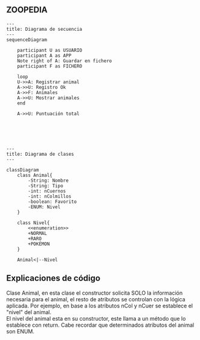 ## ZOOPEDIA

```mermaid
---
title: Diagrama de secuencia 
---
sequenceDiagram

    participant U as USUARIO
    participant A as APP
    Note right of A: Guardar en fichero
    participant F as FICHERO
    
    loop
    U->>A: Registrar animal
    A->>U: Registro Ok
    A->>F: Animales
    A->>U: Mostrar animales
    end

    A->>U: Puntuación total
```
<br><br><br>

```mermaid
---
title: Diagrama de clases
---

classDiagram
    class Animal{
        -String: Nombre
        -String: Tipo
        -int: nCuernos
        -int: nColmillos
        -boolean: Favorito
        -ENUM: Nivel
    }

    class Nivel{
        <<enumeration>>
        +NORMAL
        +RARO
        +POKÉMON
    }

    Animal<|--Nivel

```

## Explicaciones de código
Clase Animal, en esta clase el constructor solicita SOLO la información necesaria para el animal, el resto de atributos se controlan con la lógica aplicada. Por ejemplo, en base a los atributos nCol y nCuer se establece el "nivel" del animal.
<BR>
El nivel del animal esta en su constructor, este llama a un método que lo establece con return. Cabe recordar que determinados atributos del animal son ENUM.
